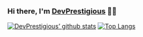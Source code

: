 
### Hi there, I'm <a href = "https://devprestigious.github.io/portfolio/" target = "_self">DevPrestigious</a> 🧘‍♂️

[![DevPrestigious’ github stats](https://github-readme-stats.vercel.app/api?username=devprestigious)](https://github.com/devprestigious)
[![Top Langs](https://github-readme-stats.vercel.app/api/top-langs/?username=devprestigious&layout=compact)](https://github.com/devprestigious)

<!--
**DevPrestigious/DevPrestigious** is a ✨ _special_ ✨ repository because its `README.md` (this file) appears on your GitHub profile.

Here are some ideas to get you started:

- 🔭 I’m currently working on ...
- 🌱 I’m currently learning ...
- 👯 I’m looking to collaborate on ...
- 🤔 I’m looking for help with ...
- 💬 Ask me about ...
- 📫 How to reach me: ...
- 😄 Pronouns: ...
- ⚡ Fun fact: ...
-->
